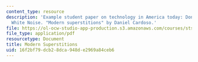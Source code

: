 ```yaml
---
content_type: resource
description: 'Example student paper on technology in America today: Don DeLillo''s
  White Noise. "Modern superstitions" by Daniel Cardoso.'
file: https://ol-ocw-studio-app-production.s3.amazonaws.com/courses/sts-464-technology-and-the-literary-imagination-spring-2008/16f2bf79dcb28dca948de2969a84ceb6_dcardoso_wk2.pdf
file_type: application/pdf
resourcetype: Document
title: Modern Superstitions
uid: 16f2bf79-dcb2-8dca-948d-e2969a84ceb6
---
```

